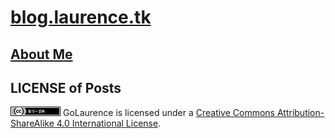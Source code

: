 # [blog.laurence.tk](http://blog.laurence.tk)

## [About Me](http://blog.laurence.tk/aboutme.html)

## LICENSE of Posts

<a rel="license" href="http://creativecommons.org/licenses/by-sa/4.0/" target="_blank"><img alt="Creative Commons License" src="/images/ccbysa.png" /></a> <span xmlns:dct="http://purl.org/dc/terms/" href="http://purl.org/dc/dcmitype/Text" property="dct:title" rel="dct:type">GoLaurence</span> is licensed under a <a rel="license" href="http://creativecommons.org/licenses/by-sa/4.0/" target="_blank">Creative Commons Attribution-ShareAlike 4.0 International License</a>.
